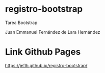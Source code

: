# registro-bootstrap
Tarea Bootstrap

Juan Emmanuel Fernández de Lara Hernández

# Link Github Pages
https://jeflh.github.io/registro-bootstrap/
